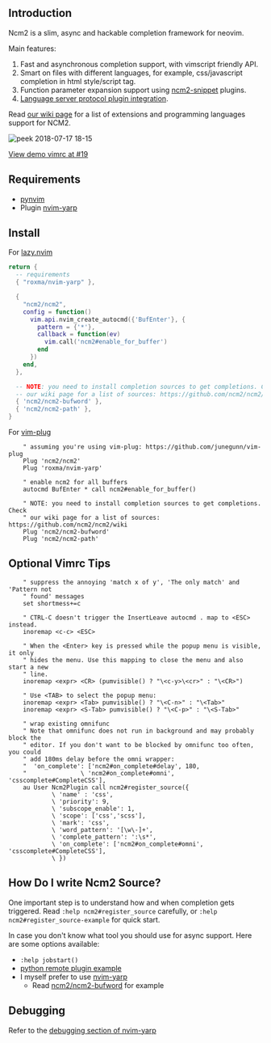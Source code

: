 ## Introduction

Ncm2 is a slim, async and hackable completion framework for neovim.

Main features:

1. Fast and asynchronous completion support, with vimscript friendly API.
2. Smart on files with different languages, for example, css/javascript
   completion in html style/script tag.
3. Function parameter expansion support using
   [ncm2-snippet](https://github.com/topics/ncm2-snippet) plugins.
4. [Language server protocol plugin
   integration](https://github.com/ncm2/ncm2/wiki).

Read [our wiki page](https://github.com/ncm2/ncm2/wiki) for a list of
extensions and programming languages support for NCM2.

![peek 2018-07-17 18-15](https://user-images.githubusercontent.com/4538941/42811661-dbfb5ba2-89ed-11e8-81c4-3fb893d1af9c.gif)

[View demo vimrc at #19](https://github.com/ncm2/ncm2/issues/19)

## Requirements

- [pynvim](https://github.com/neovim/pynvim)
- Plugin [nvim-yarp](https://github.com/roxma/nvim-yarp)

## Install

For [lazy.nvim](https://github.com/folke/lazy.nvim)

```lua
return {
  -- requirements
  { "roxma/nvim-yarp" },

  {
    "ncm2/ncm2",
    config = function()
      vim.api.nvim_create_autocmd({'BufEnter'}, {
        pattern = {'*'},
        callback = function(ev)
          vim.call('ncm2#enable_for_buffer')
        end
      })
    end,
  },

  -- NOTE: you need to install completion sources to get completions. Check
  -- our wiki page for a list of sources: https://github.com/ncm2/ncm2/wiki
  { 'ncm2/ncm2-bufword' },
  { 'ncm2/ncm2-path' },
}
```

For [vim-plug](https://github.com/junegunn/vim-plug)

```vim
    " assuming you're using vim-plug: https://github.com/junegunn/vim-plug
    Plug 'ncm2/ncm2'
    Plug 'roxma/nvim-yarp'

    " enable ncm2 for all buffers
    autocmd BufEnter * call ncm2#enable_for_buffer()

    " NOTE: you need to install completion sources to get completions. Check
    " our wiki page for a list of sources: https://github.com/ncm2/ncm2/wiki
    Plug 'ncm2/ncm2-bufword'
    Plug 'ncm2/ncm2-path'
```

## Optional Vimrc Tips

```vim
    " suppress the annoying 'match x of y', 'The only match' and 'Pattern not
    " found' messages
    set shortmess+=c

    " CTRL-C doesn't trigger the InsertLeave autocmd . map to <ESC> instead.
    inoremap <c-c> <ESC>

    " When the <Enter> key is pressed while the popup menu is visible, it only
    " hides the menu. Use this mapping to close the menu and also start a new
    " line.
    inoremap <expr> <CR> (pumvisible() ? "\<c-y>\<cr>" : "\<CR>")

    " Use <TAB> to select the popup menu:
    inoremap <expr> <Tab> pumvisible() ? "\<C-n>" : "\<Tab>"
    inoremap <expr> <S-Tab> pumvisible() ? "\<C-p>" : "\<S-Tab>"

    " wrap existing omnifunc
    " Note that omnifunc does not run in background and may probably block the
    " editor. If you don't want to be blocked by omnifunc too often, you could
    " add 180ms delay before the omni wrapper:
    "  'on_complete': ['ncm2#on_complete#delay', 180,
    "               \ 'ncm2#on_complete#omni', 'csscomplete#CompleteCSS'],
    au User Ncm2Plugin call ncm2#register_source({
            \ 'name' : 'css',
            \ 'priority': 9,
            \ 'subscope_enable': 1,
            \ 'scope': ['css','scss'],
            \ 'mark': 'css',
            \ 'word_pattern': '[\w\-]+',
            \ 'complete_pattern': ':\s*',
            \ 'on_complete': ['ncm2#on_complete#omni', 'csscomplete#CompleteCSS'],
            \ })
```

## How Do I write Ncm2 Source?

One important step is to understand how and when completion gets triggered.
Read `:help ncm2#register_source` carefully, or `:help
ncm2#register_source-example` for quick start.

In case you don't know what tool you should use for async support. Here are
some options available:

- `:help jobstart()`
- [python remote plugin
  example](https://github.com/jacobsimpson/nvim-example-python-plugin)
- I myself prefer to use [nvim-yarp](https://github.com/roxma/nvim-yarp)
    - Read [ncm2/ncm2-bufword](https://github.com/ncm2/ncm2-bufword) for
        example

## Debugging

Refer to the [debugging section of nvim-yarp](https://github.com/roxma/nvim-yarp#debugging)
